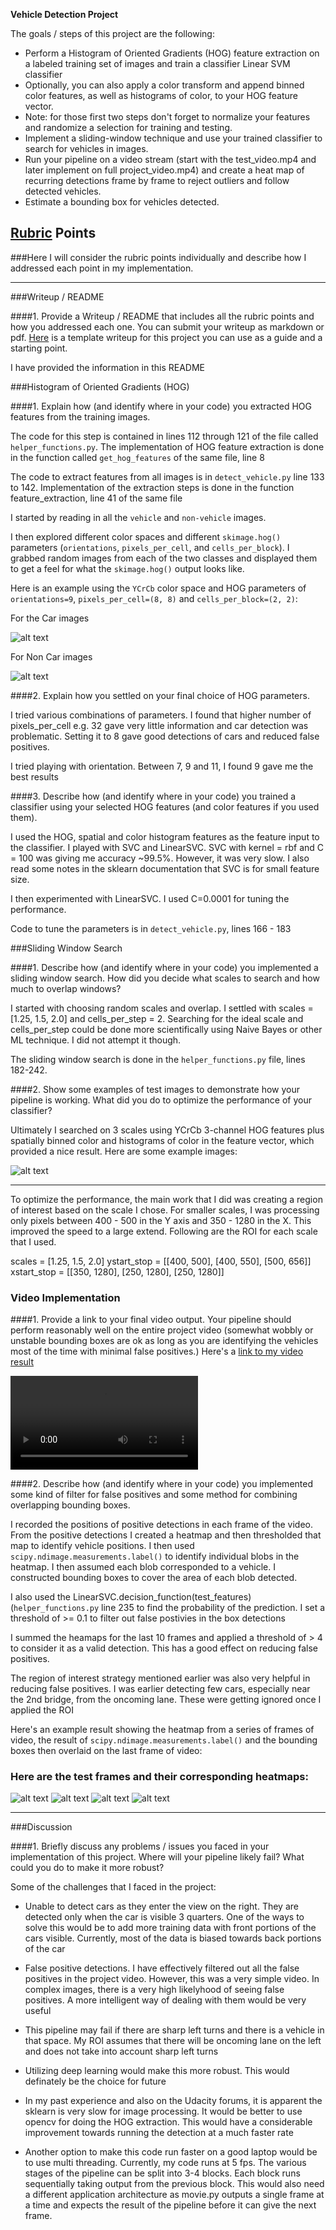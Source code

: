 **Vehicle Detection Project**

The goals / steps of this project are the following:

* Perform a Histogram of Oriented Gradients (HOG) feature extraction on a labeled training set of images and train a classifier Linear SVM classifier
* Optionally, you can also apply a color transform and append binned color features, as well as histograms of color, to your HOG feature vector. 
* Note: for those first two steps don't forget to normalize your features and randomize a selection for training and testing.
* Implement a sliding-window technique and use your trained classifier to search for vehicles in images.
* Run your pipeline on a video stream (start with the test_video.mp4 and later implement on full project_video.mp4) and create a heat map of recurring detections frame by frame to reject outliers and follow detected vehicles.
* Estimate a bounding box for vehicles detected.

[//]: # (Image References)
[image1]: ./output_images/Car.jpg
[image2]: ./output_images/NonCar.jpg
[image3]: ./output_images/test6.jpg
[image4]: ./output_images/test1.jpg
[image5]: ./output_images/test2.jpg
[image8]: ./output_images/test3.jpg
[image6]: ./output_images/test4.jpg
[image7]: ./output_images/test5.jpg
[video1]: ./output_images/project_video.mp4

## [Rubric](https://review.udacity.com/#!/rubrics/513/view) Points
###Here I will consider the rubric points individually and describe how I addressed each point in my implementation.  

---
###Writeup / README

####1. Provide a Writeup / README that includes all the rubric points and how you addressed each one.  You can submit your writeup as markdown or pdf.  [Here](https://github.com/udacity/CarND-Vehicle-Detection/blob/master/writeup_template.md) is a template writeup for this project you can use as a guide and a starting point.  

I have provided the information in this README

###Histogram of Oriented Gradients (HOG)

####1. Explain how (and identify where in your code) you extracted HOG features from the training images.

The code for this step is contained in lines 112 through 121 of the file called `helper_functions.py`. The implementation of HOG feature extraction is done in the function called `get_hog_features` of the same file, line 8 

The code to extract features from all images is in `detect_vehicle.py` line 133 to 142. Implementation of the extraction steps is done in the function feature_extraction, line 41 of the same file

I started by reading in all the `vehicle` and `non-vehicle` images. 

I then explored different color spaces and different `skimage.hog()` parameters (`orientations`, `pixels_per_cell`, and `cells_per_block`).  I grabbed random images from each of the two classes and displayed them to get a feel for what the `skimage.hog()` output looks like.

Here is an example using the `YCrCb` color space and HOG parameters of `orientations=9`, `pixels_per_cell=(8, 8)` and `cells_per_block=(2, 2)`:

For the Car images

![alt text][image1]

For Non Car images

![alt text][image2]


####2. Explain how you settled on your final choice of HOG parameters.

I tried various combinations of parameters. I found that higher number of pixels_per_cell  e.g. 32 gave very little information and car detection was problematic. Setting it to 8 gave good detections of cars and reduced false positives. 

I tried playing with orientation. Between 7, 9 and 11, I found 9 gave me the best results

####3. Describe how (and identify where in your code) you trained a classifier using your selected HOG features (and color features if you used them).

I used the HOG, spatial and color histogram features as the feature input to the classifier. I played with SVC and LinearSVC. SVC with kernel = rbf and C = 100 was giving me accuracy ~99.5%. However, it was very slow. I also read some notes in the sklearn documentation that SVC is for small feature size. 

I then experimented with LinearSVC. I used C=0.0001 for tuning the performance. 

Code to tune the parameters is in `detect_vehicle.py`, lines 166 - 183

###Sliding Window Search

####1. Describe how (and identify where in your code) you implemented a sliding window search.  How did you decide what scales to search and how much to overlap windows?

I started with choosing random scales and overlap. I settled with scales = [1.25, 1.5, 2.0] and cells_per_step = 2. Searching for the ideal scale and cells_per_step could be done more scientifically using Naive Bayes or other ML technique. I did not attempt it though.

The sliding window search is done in the `helper_functions.py` file, lines 182-242. 

####2. Show some examples of test images to demonstrate how your pipeline is working.  What did you do to optimize the performance of your classifier?

Ultimately I searched on 3 scales using YCrCb 3-channel HOG features plus spatially binned color and histograms of color in the feature vector, which provided a nice result.  Here are some example images:

![alt text][image4]

---
To optimize the performance, the main work that I did was creating a region of interest based on the scale I chose. For smaller scales, I was processing only pixels between 400 - 500 in the Y axis and 350 - 1280 in the X. This improved the speed to a large extend. Following are the ROI for each scale that I used.

scales = [1.25, 1.5, 2.0]
ystart_stop = [[400, 500], [400, 550], [500, 656]]
xstart_stop = [[350, 1280], [250, 1280], [250, 1280]]

### Video Implementation

####1. Provide a link to your final video output.  Your pipeline should perform reasonably well on the entire project video (somewhat wobbly or unstable bounding boxes are ok as long as you are identifying the vehicles most of the time with minimal false positives.)
Here's a [link to my video result](./output_images/project_video.mp4)

![alt text][video1]


####2. Describe how (and identify where in your code) you implemented some kind of filter for false positives and some method for combining overlapping bounding boxes.

I recorded the positions of positive detections in each frame of the video.  From the positive detections I created a heatmap and then thresholded that map to identify vehicle positions.  I then used `scipy.ndimage.measurements.label()` to identify individual blobs in the heatmap.  I then assumed each blob corresponded to a vehicle.  I constructed bounding boxes to cover the area of each blob detected.  

I also used the LinearSVC.decision_function(test_features) (`helper_functions.py` line 235 to find the probability of the prediction. I set a threshold of >= 0.1 to filter out false postivies in the box detections

I summed the heamaps for the last 10 frames and applied a threshold of > 4 to consider it as a valid detection. This has a good effect on reducing false positives.

The region of interest strategy mentioned earlier was also very helpful in reducing false positives. I was earlier detecting few cars, especially near the 2nd bridge, from the oncoming lane. These were getting ignored once I applied the ROI

Here's an example result showing the heatmap from a series of frames of video, the result of `scipy.ndimage.measurements.label()` and the bounding boxes then overlaid on the last frame of video:

### Here are the test frames and their corresponding heatmaps:
![alt text][image3]
![alt text][image6]
![alt text][image7]
![alt text][image8]



---

###Discussion

####1. Briefly discuss any problems / issues you faced in your implementation of this project.  Where will your pipeline likely fail?  What could you do to make it more robust?

Some of the challenges that I faced in the project:

- Unable to detect cars as they enter the view on the right. They are detected only when the car is visible 3 quarters. One of the ways to solve this would be to add more training data with front portions of the cars visible. Currently, most of the data is biased towards back portions of the car

- False positive detections. I have effectively filtered out all the false positives in the project video. However, this was a very simple video. In complex images, there is a very high likelyhood of seeing false positives. A more intelligent way of dealing with them would be very useful

- This pipeline may fail if there are sharp left turns and there is a vehicle in that space. My ROI assumes that there will be oncoming lane on the left and does not take into account sharp left turns

- Utilizing deep learning would make this more robust. This would definately be the choice for future

- In my past experience and also on the Udacity forums, it is apparent the sklearn is very slow for image processing. It would be better to use opencv for doing the HOG extraction. This would have a considerable improvement towards running the detection at a much faster rate

- Another option to make this code run faster on a good laptop would be to use multi threading. Currently, my code runs at 5 fps. The various stages of the pipeline can be split into 3-4 blocks. Each block runs sequentially taking output from the previous block. This would also need a different application architecture as movie.py outputs a single frame at a time and expects the result of the pipeline before it can give the next frame. 
